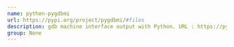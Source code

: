 ```yaml
---
name: python-pygdbmi
url: https://pypi.org/project/pygdbmi/#files
description: gdb machine interface output with Python. URL : https://pypi.org/project/pygdbmi/#files Groups : None
group: None
---
```

